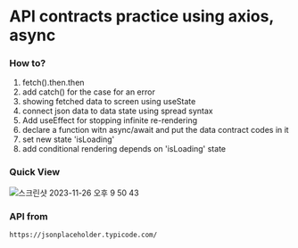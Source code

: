 # API contracts practice using axios, async

### How to?

1. fetch().then.then
2. add catch() for the case for an error
3. showing fetched data to screen using useState
4. connect json data to data state using spread syntax
5. Add useEffect for stopping infinite re-rendering
6. declare a function witn async/await and put the data contract codes in it
7. set new state 'isLoading'
8. add conditional rendering depends on 'isLoading' state

### Quick View
![스크린샷 2023-11-26 오후 9 50 43](https://github.com/dancinncoder/fanletter/assets/127386988/419d26ec-9b14-4d55-a74e-6f5b178c13f6)


### API from

```
https://jsonplaceholder.typicode.com/

```

